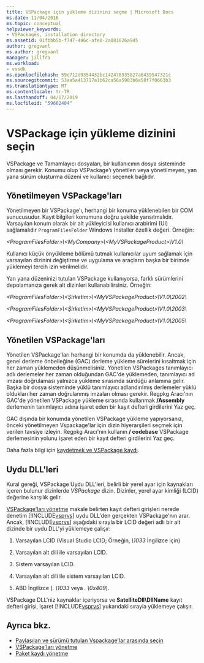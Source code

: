```yaml
---
title: VSPackage için yükleme dizinini seçme | Microsoft Docs
ms.date: 11/04/2016
ms.topic: conceptual
helpviewer_keywords:
- VSPackages, installation directory
ms.assetid: 01fbbb5b-f747-446c-afe0-2a081626a945
author: gregvanl
ms.author: gregvanl
manager: jillfra
ms.workload:
- vssdk
ms.openlocfilehash: 59e712d9354432bc142478935827a6439547321c
ms.sourcegitcommit: 53aa5a413717a1b62ca56a5983b6a50f7f0663b3
ms.translationtype: MT
ms.contentlocale: tr-TR
ms.lasthandoff: 04/17/2019
ms.locfileid: "59662404"
---
```

# <a name="choose-the-installation-directory-for-a-vspackage"></a>VSPackage için yükleme dizinini seçin
VSPackage ve Tamamlayıcı dosyaları, bir kullanıcının dosya sisteminde olması gerekir. Konumu olup VSPackage'ı yönetilen veya yönetilmeyen, yan yana sürüm oluşturma düzeni ve kullanıcı seçenek bağlıdır.

## <a name="unmanaged-vspackages"></a>Yönetilmeyen VSPackage'ları
 Yönetilmeyen bir VSPackage'ı, herhangi bir konuma yüklenebilen bir COM sunucusudur. Kayıt bilgileri konumuna doğru şekilde yansıtmalıdır. Varsayılan konum olarak bir alt yükleyicisi kullanıcı arabirimi (UI) sağlamalıdır `ProgramFilesFolder` Windows Installer özellik değeri. Örneğin:

*&lt;ProgramFilesFolder&gt;\\&lt;MyCompany&gt;\\&lt;MyVSPackageProduct&gt;\V1.0\\*

 Kullanıcı küçük önyükleme bölümü tutmak kullanıcılar uyum sağlamak için varsayılan dizinini değiştirme ve uygulama ve araçların başka bir birimde yüklemeyi tercih izin verilmelidir.

 Yan yana düzeninizi tutulan VSPackage kullanıyorsa, farklı sürümlerini depolamanıza gerek alt dizinleri kullanabilirsiniz. Örneğin:

 *&lt;ProgramFilesFolder&gt;\\&lt;Şirketim&gt;\\&lt;MyVSPackageProduct&gt;\\V1.0\\2002\\*

 *&lt;ProgramFilesFolder&gt;\\&lt;Şirketim&gt;\\&lt;MyVSPackageProduct&gt;\\V1.0\\2003\\*

 *&lt;ProgramFilesFolder&gt;\\&lt;Şirketim&gt;\\&lt;MyVSPackageProduct&gt;\\V1.0\\2005\\*

## <a name="managed-vspackages"></a>Yönetilen VSPackage'ları
 Yönetilen VSPackage'ları herhangi bir konumda da yüklenebilir. Ancak, genel derleme önbelleğine (GAC) derleme yükleme sürelerini kısaltmak için her zaman yüklemeden düşünmelisiniz. Yönetilen VSPackages tanımlayıcı adlı derlemeler her zaman olduğundan GAC'de yüklemeden, tanımlayıcı ad imzası doğrulaması yalnızca yükleme sırasında sürdüğü anlamına gelir. Başka bir dosya sisteminde yüklü tanımlayıcı adlandırılmış derlemeler yüklü oldukları her zaman doğrulanmış imzaları olması gerekir. Regpkg Aracı'nın GAC'de yönetilen VSPackage yükleme sırasında kullanmak **/Assembly** derlemenin tanımlayıcı adına işaret eden bir kayıt defteri girdilerini Yaz geç.

 GAC dışında bir konumda yönetilen VSPackage yükleme yapıyorsanız, önceki yönetilmeyen Vspackage'lar için dizin hiyerarşileri seçmek için verilen tavsiye izleyin. Regpkg Aracı'nın kullanın **/ codebase** VSPackage derlemesinin yolunu işaret eden bir kayıt defteri girdilerini Yaz geç.

 Daha fazla bilgi için [kaydetmek ve VSPackage kaydı](../../extensibility/registering-and-unregistering-vspackages.md).

## <a name="satellite-dlls"></a>Uydu DLL'leri
 Kural gereği, VSPackage Uydu DLL'leri, belirli bir yerel ayar için kaynakları içeren bulunur dizinlerde *VSPackage* dizin. Dizinler, yerel ayar kimliği (LCID) değerine karşılık gelir.

 [VSPackage'ları yönetme](../../extensibility/managing-vspackages.md) makale belirten kayıt defteri girişleri nerede denetim [!INCLUDE[vsprvs](../../code-quality/includes/vsprvs_md.md)] uydu DLL'den gerçekten VSPackage'nın arar. Ancak, [!INCLUDE[vsprvs](../../code-quality/includes/vsprvs_md.md)] aşağıdaki sırayla bir LCID değeri adlı bir alt dizinde bir uydu DLL'yi yüklemeye çalışır:

1.  Varsayılan LCID (Visual Studio LCID; Örneğin, *\1033* İngilizce için)

2.  Varsayılan alt dili ile varsayılan LCID.

3.  Sistem varsayılan LCID.

4.  Varsayılan alt dili ile sistem varsayılan LCID.

5.  ABD İngilizce (*. \1033* veya *. \0x409*).

VSPackage DLL'niz kaynaklar içeriyorsa ve **SatelliteDll\DllName** kayıt defteri girişi, işaret [!INCLUDE[vsprvs](../../code-quality/includes/vsprvs_md.md)] yukarıdaki sırayla yüklemeye çalışır.

## <a name="see-also"></a>Ayrıca bkz.
- [Paylaşılan ve sürümü tutulan Vspackage'lar arasında seçin](../../extensibility/choosing-between-shared-and-versioned-vspackages.md)
- [VSPackage'ları yönetme](../../extensibility/managing-vspackages.md)
- [Paket kaydı yönetme](https://msdn.microsoft.com/library/f69e0ea3-6a92-4639-8ca9-4c9c210e58a1)